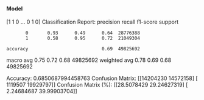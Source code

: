 #### Model
[1 1 0 ... 0 1 0]
Classification Report:
              precision    recall  f1-score   support

           0       0.93      0.49      0.64  28776388
           1       0.58      0.95      0.72  21049304

    accuracy                           0.69  49825692
   macro avg       0.75      0.72      0.68  49825692
weighted avg       0.78      0.69      0.68  49825692

Accuracy: 0.6850687994458763
Confusion Matrix:
[[14204230 14572158]
 [ 1119507 19929797]]
Confusion Matrix (%):
[[28.5078429  29.24627319]
 [ 2.24684687 39.99903704]]
